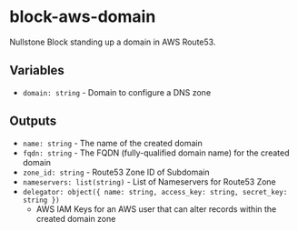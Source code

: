 # block-aws-domain

Nullstone Block standing up a domain in AWS Route53.

## Variables

- `domain: string` - Domain to configure a DNS zone

## Outputs

- `name: string` - The name of the created domain
- `fqdn: string` - The FQDN (fully-qualified domain name) for the created domain
- `zone_id: string` - Route53 Zone ID of Subdomain
- `nameservers: list(string)` - List of Nameservers for Route53 Zone
- `delegator: object({ name: string, access_key: string, secret_key: string })` 
  - AWS IAM Keys for an AWS user that can alter records within the created domain zone
